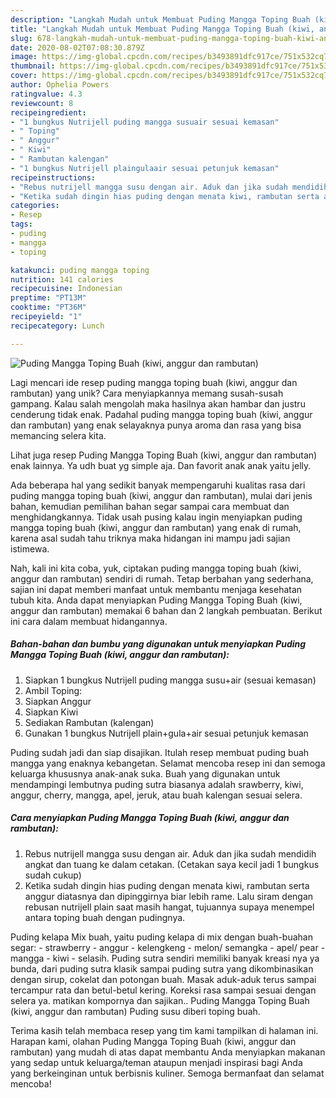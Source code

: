 ```yaml
---
description: "Langkah Mudah untuk Membuat Puding Mangga Toping Buah (kiwi, anggur dan rambutan) Anti Gagal"
title: "Langkah Mudah untuk Membuat Puding Mangga Toping Buah (kiwi, anggur dan rambutan) Anti Gagal"
slug: 678-langkah-mudah-untuk-membuat-puding-mangga-toping-buah-kiwi-anggur-dan-rambutan-anti-gagal
date: 2020-08-02T07:08:30.879Z
image: https://img-global.cpcdn.com/recipes/b3493891dfc917ce/751x532cq70/puding-mangga-toping-buah-kiwi-anggur-dan-rambutan-foto-resep-utama.jpg
thumbnail: https://img-global.cpcdn.com/recipes/b3493891dfc917ce/751x532cq70/puding-mangga-toping-buah-kiwi-anggur-dan-rambutan-foto-resep-utama.jpg
cover: https://img-global.cpcdn.com/recipes/b3493891dfc917ce/751x532cq70/puding-mangga-toping-buah-kiwi-anggur-dan-rambutan-foto-resep-utama.jpg
author: Ophelia Powers
ratingvalue: 4.3
reviewcount: 8
recipeingredient:
- "1 bungkus Nutrijell puding mangga susuair sesuai kemasan"
- " Toping"
- " Anggur"
- " Kiwi"
- " Rambutan kalengan"
- "1 bungkus Nutrijell plaingulaair sesuai petunjuk kemasan"
recipeinstructions:
- "Rebus nutrijell mangga susu dengan air. Aduk dan jika sudah mendidih angkat dan tuang ke dalam cetakan. (Cetakan saya kecil jadi 1 bungkus sudah cukup)"
- "Ketika sudah dingin hias puding dengan menata kiwi, rambutan serta anggur diatasnya dan dipinggirnya biar lebih rame. Lalu siram dengan rebusan nutrijell plain saat masih hangat, tujuannya supaya menempel antara toping buah dengan pudingnya."
categories:
- Resep
tags:
- puding
- mangga
- toping

katakunci: puding mangga toping 
nutrition: 141 calories
recipecuisine: Indonesian
preptime: "PT13M"
cooktime: "PT36M"
recipeyield: "1"
recipecategory: Lunch

---
```



![Puding Mangga Toping Buah (kiwi, anggur dan rambutan)](https://img-global.cpcdn.com/recipes/b3493891dfc917ce/751x532cq70/puding-mangga-toping-buah-kiwi-anggur-dan-rambutan-foto-resep-utama.jpg)

Lagi mencari ide resep puding mangga toping buah (kiwi, anggur dan rambutan) yang unik? Cara menyiapkannya memang susah-susah gampang. Kalau salah mengolah maka hasilnya akan hambar dan justru cenderung tidak enak. Padahal puding mangga toping buah (kiwi, anggur dan rambutan) yang enak selayaknya punya aroma dan rasa yang bisa memancing selera kita.

Lihat juga resep Puding Mangga Toping Buah (kiwi, anggur dan rambutan) enak lainnya. Ya udh buat yg simple aja. Dan favorit anak anak yaitu jelly.

Ada beberapa hal yang sedikit banyak mempengaruhi kualitas rasa dari puding mangga toping buah (kiwi, anggur dan rambutan), mulai dari jenis bahan, kemudian pemilihan bahan segar sampai cara membuat dan menghidangkannya. Tidak usah pusing kalau ingin menyiapkan puding mangga toping buah (kiwi, anggur dan rambutan) yang enak di rumah, karena asal sudah tahu triknya maka hidangan ini mampu jadi sajian istimewa.


Nah, kali ini kita coba, yuk, ciptakan puding mangga toping buah (kiwi, anggur dan rambutan) sendiri di rumah. Tetap berbahan yang sederhana, sajian ini dapat memberi manfaat untuk membantu menjaga kesehatan tubuh kita. Anda dapat menyiapkan Puding Mangga Toping Buah (kiwi, anggur dan rambutan) memakai 6 bahan dan 2 langkah pembuatan. Berikut ini cara dalam membuat hidangannya.

<!--inarticleads1-->

##### Bahan-bahan dan bumbu yang digunakan untuk menyiapkan Puding Mangga Toping Buah (kiwi, anggur dan rambutan):

1. Siapkan 1 bungkus Nutrijell puding mangga susu+air (sesuai kemasan)
1. Ambil  Toping:
1. Siapkan  Anggur
1. Siapkan  Kiwi
1. Sediakan  Rambutan (kalengan)
1. Gunakan 1 bungkus Nutrijell plain+gula+air sesuai petunjuk kemasan


Puding sudah jadi dan siap disajikan. Itulah resep membuat puding buah mangga yang enaknya kebangetan. Selamat mencoba resep ini dan semoga keluarga khususnya anak-anak suka. Buah yang digunakan untuk mendampingi lembutnya puding sutra biasanya adalah srawberry, kiwi, anggur, cherry, mangga, apel, jeruk, atau buah kalengan sesuai selera. 

<!--inarticleads2-->

##### Cara menyiapkan Puding Mangga Toping Buah (kiwi, anggur dan rambutan):

1. Rebus nutrijell mangga susu dengan air. Aduk dan jika sudah mendidih angkat dan tuang ke dalam cetakan. (Cetakan saya kecil jadi 1 bungkus sudah cukup)
1. Ketika sudah dingin hias puding dengan menata kiwi, rambutan serta anggur diatasnya dan dipinggirnya biar lebih rame. Lalu siram dengan rebusan nutrijell plain saat masih hangat, tujuannya supaya menempel antara toping buah dengan pudingnya.


Puding kelapa Mix buah, yaitu puding kelapa di mix dengan buah-buahan segar: - strawberry - anggur - kelengkeng - melon/ semangka - apel/ pear - mangga - kiwi - selasih. Puding sutra sendiri memiliki banyak kreasi nya ya bunda, dari puding sutra klasik sampai puding sutra yang dikombinasikan dengan sirup, cokelat dan potongan buah. Masak aduk-aduk terus sampai tercampur rata dan betul-betul kering. Koreksi rasa sampai sesuai dengan selera ya. matikan kompornya dan sajikan.. Puding Mangga Toping Buah (kiwi, anggur dan rambutan) Puding susu diberi toping buah. 

Terima kasih telah membaca resep yang tim kami tampilkan di halaman ini. Harapan kami, olahan Puding Mangga Toping Buah (kiwi, anggur dan rambutan) yang mudah di atas dapat membantu Anda menyiapkan makanan yang sedap untuk keluarga/teman ataupun menjadi inspirasi bagi Anda yang berkeinginan untuk berbisnis kuliner. Semoga bermanfaat dan selamat mencoba!
